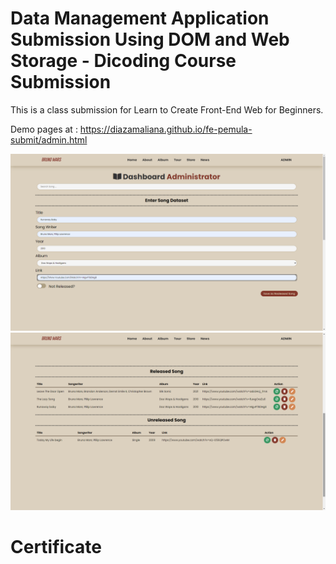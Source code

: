 # Data Management Application Submission Using DOM and Web Storage - Dicoding Course Submission
This is a class submission for Learn to Create Front-End Web for Beginners.

 Demo pages at : https://diazamaliana.github.io/fe-pemula-submit/admin.html

![alt text](https://github.com/diazamaliana/fe-pemula-submit/blob/master/Screenshot%20(384).png)
![alt text](https://github.com/diazamaliana/fe-pemula-submit/blob/master/Screenshot%20(385).png)

# Certificate

